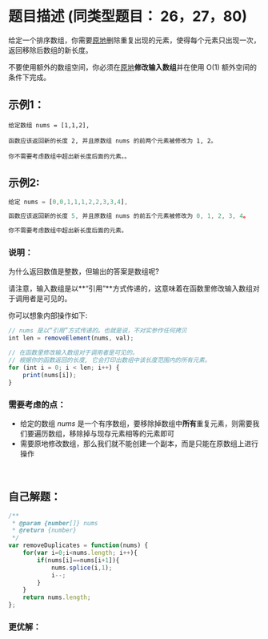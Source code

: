 # 题目描述  (同类型题目： 26，27，80)

给定一个排序数组，你需要[原地](https://baike.baidu.com/item/%E5%8E%9F%E5%9C%B0%E7%AE%97%E6%B3%95)删除重复出现的元素，使得每个元素只出现一次，返回移除后数组的新长度。

不要使用额外的数组空间，你必须在[原地](https://baike.baidu.com/item/%E5%8E%9F%E5%9C%B0%E7%AE%97%E6%B3%95)**修改输入数组**并在使用 O(1) 额外空间的条件下完成。

## 示例1：  

```
给定数组 nums = [1,1,2], 

函数应该返回新的长度 2, 并且原数组 nums 的前两个元素被修改为 1, 2。 

你不需要考虑数组中超出新长度后面的元素。。
```

## 示例2:

```javascript
给定 nums = [0,0,1,1,1,2,2,3,3,4],

函数应该返回新的长度 5, 并且原数组 nums 的前五个元素被修改为 0, 1, 2, 3, 4。

你不需要考虑数组中超出新长度后面的元素。
```

### 说明：

为什么返回数值是整数，但输出的答案是数组呢?

请注意，输入数组是以**“引用”**方式传递的，这意味着在函数里修改输入数组对于调用者是可见的。

你可以想象内部操作如下:

```javascript
// nums 是以“引用”方式传递的。也就是说，不对实参作任何拷贝
int len = removeElement(nums, val);

// 在函数里修改输入数组对于调用者是可见的。
// 根据你的函数返回的长度, 它会打印出数组中该长度范围内的所有元素。
for (int i = 0; i < len; i++) {
    print(nums[i]);
}
```

###   

### 需要考虑的点：

- 给定的数组 *nums* 是一个有序数组，要移除掉数组中**所有**重复元素，则需要我们要遍历数组，移除掉与现存元素相等的元素即可
- 需要原地修改数组，那么我们就不能创建一个副本，而是只能在原数组上进行操作

<br/>  

## 自己解题：  

```javascript
/**
 * @param {number[]} nums
 * @return {number}
 */
var removeDuplicates = function(nums) {
    for(var i=0;i<nums.length; i++){
        if(nums[i]==nums[i+1]){
            nums.splice(i,1);
            i--;
        }
    }
    return nums.length;
};
```



### 更优解：



